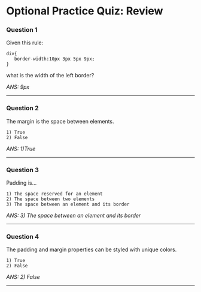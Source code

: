 # Optional Practice Quiz: Review

### Question 1
Given this rule:

    div{
       border-width:10px 3px 5px 9px;
    }

what is the width of the left border?

_ANS: 9px_<hr>

### Question 2
The margin is the space between elements.

    1) True
    2) False

_ANS: 1)True_<hr>

### Question 3
Padding is...

    1) The space reserved for an element
    2) The space between two elements
    3) The space between an element and its border

_ANS: 3) The space between an element and its border_<hr>

### Question 4
The padding and margin properties can be styled with unique colors.

    1) True
    2) False

_ANS: 2) False_<hr>
